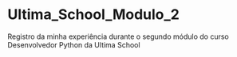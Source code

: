 # Ultima_School_Modulo_2
Registro da minha experiência durante o segundo módulo do curso Desenvolvedor Python da Ultima School
